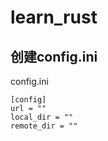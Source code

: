 # learn_rust

## 创建config.ini


config.ini
```
[config]
url = ""
local_dir = ""
remote_dir = ""

```

